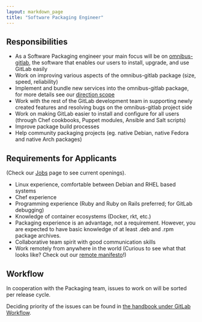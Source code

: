 ```yaml
---
layout: markdown_page
title: "Software Packaging Engineer"
---
```


## Responsibilities

* As a Software Packaging engineer your main focus will be on [omnibus-gitlab][], the software that enables our users to install, upgrade, and use GitLab easily
* Work on improving various aspects of the omnibus-gitlab package (size, speed, reliability)
* Implement and bundle new services into the omnibus-gitlab package, for more details see our [direction scope][]
* Work with the rest of the GitLab development team in supporting newly created features and resolving bugs on the omnibus-gitlab project side
* Work on making GitLab easier to install and configure for all users (through Chef cookbooks, Puppet modules, Ansible and Salt scripts)
* Improve package build processes
* Help community packaging projects (eg. native Debian, native Fedora and native Arch packages)


## Requirements for Applicants
(Check our [Jobs](https://about.gitlab.com/jobs/) page to see current openings).

* Linux experience, comfortable between Debian and RHEL based systems
* Chef experience
* Programming experience (Ruby and Ruby on Rails preferred; for GitLab debugging)
* Knowledge of container ecosystems (Docker, rkt, etc.)
* Packaging experience is an advantage, not a requirement. However, you are expected to have basic knowledge
of at least .deb and .rpm package archives.
* Collaborative team spirit with good communication skills
* Work remotely from anywhere in the world (Curious to see what that looks like? Check out our [remote manifesto](https://about.gitlab.com/2015/04/08/the-remote-manifesto/)!)

## Workflow

In cooperation with the Packaging team, issues to work on will be sorted per release cycle.

Deciding priority of the issues can be found in [the handbook under GitLab Workflow](https://about.gitlab.com/handbook/#prioritize).

[omnibus-gitlab]: https://gitlab.com/gitlab-org/omnibus-gitlab
[direction scope]: https://about.gitlab.com/direction/#scope-a-namescopea
